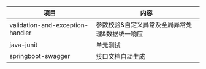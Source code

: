 项目 | 内容
--- | ---
validation-and-exception-handler|参数校验&自定义异常及全局异常处理&数据统一响应
java-junit|单元测试
springboot-swagger|接口文档自动生成 